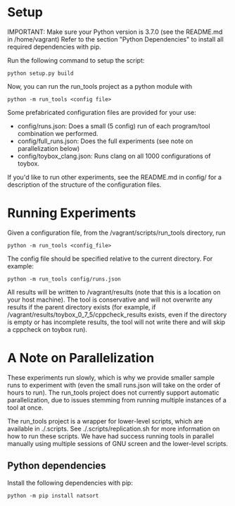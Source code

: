 # Setup

IMPORTANT: Make sure your Python version is 3.7.0 (see the README.md in /home/vagrant)
Refer to the section "Python Dependencies" to install all required dependencies with pip.

Run the following command to setup the script:

`python setup.py build`

Now, you can run the run_tools project as a python module with

`python -m run_tools <config file>`

Some prefabricated configuration files are provided for your use:
- config/runs.json: Does a small (5 config) run of each program/tool combination we performed.
- config/full_runs.json: Does the full experiments (see note on parallelization below)
- config/toybox_clang.json: Runs clang on all 1000 configurations of toybox.

If you'd like to run other experiments, see the README.md in config/ for a description of the structure of the configuration files.

# Running Experiments

Given a configuration file, from the /vagrant/scripts/run_tools directory, run

`python -m run_tools <config_file>`

The config file should be specified relative to the current directory. For example:

`python -m run_tools config/runs.json`

All results will be written to /vagrant/results (note that this is a location on your host machine). The tool is conservative and will not overwrite any results if the parent directory exists (for example, if /vagrant/results/toybox_0_7_5/cppcheck_results exists, even if the directory is empty or has incomplete results, the tool will not write there and will skip a cppcheck on toybox run).

# A Note on Parallelization

These experiments run slowly, which is why we provide smaller sample runs to experiment with (even the small runs.json will take on the order of hours to run). The run_tools project does not currently support automatic parallelization, due to issues stemming from running multiple instances of a tool at once.

The run_tools project is a wrapper for lower-level scripts, which are available in ./.scripts. See ./.scripts/replication.sh for more information on how to run these scripts. We have had success running tools in parallel manually using multiple sessions of GNU screen and the lower-level scripts.

## Python dependencies

Install the following dependencies with pip:

`python -m pip install natsort`
